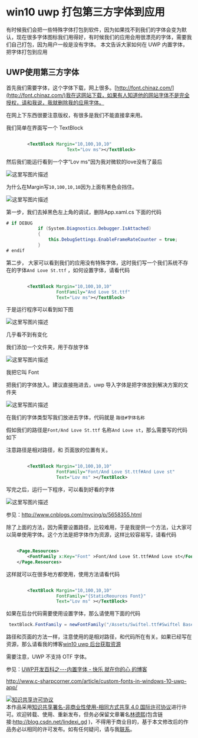 
# win10 uwp 打包第三方字体到应用

有时候我们会把一些特殊字体打包到软件，因为如果找不到我们的字体会变为默认，现在很多字体图标我们用得好，有时候我们的应用会用很漂亮的字体，需要我们自己打包，因为用户一般是没有字体。
本文告诉大家如何在 UWP 内置字体，把字体打包到应用

<!--more-->


<!-- CreateTime:2019/9/2 12:57:38 -->


<div id="toc"></div>

## UWP使用第三方字体

首先我们需要字体，这个字体下载，网上很多。[http://font.chinaz.com/](http://font.chinaz.com/)我在这网站下载，如果有人知道他的网站字体不是完全授权，请和我说，我就删除我的应用字体。

在网上下东西很要注意版权，有很多是我们不能直接拿来用。

我们简单在界面写一个 TextBlock

```xml

        <TextBlock Margin="10,100,10,10"
                       Text="Lov ms"></TextBlock>

```

然后我们能运行看到一个字“Lov ms"因为我对微软的love没有了最后

![这里写图片描述](http://img.blog.csdn.net/20160918094918630)

为什么在Margin写`10,100,10,10`因为上面有黑色会挡住。

![这里写图片描述](http://img.blog.csdn.net/20160918094933677) 

第一步，我们去掉黑色左上角的调试，删除App.xaml.cs 下面的代码

```csharp
# if DEBUG
            if (System.Diagnostics.Debugger.IsAttached)
            {
                this.DebugSettings.EnableFrameRateCounter = true;
            }
# endif

```
第二步，
大家可以看到我们的应用没有特殊字体，这时我们写一个我们系统不存在的字体`And Love St.ttf` ，如何设置字体，请看代码

```xml

        <TextBlock Margin="10,100,10,10"
                   FontFamily="And Love St.ttf"
                   Text="Lov ms"></TextBlock>

```

于是运行程序可以看到如下图

![这里写图片描述](http://img.blog.csdn.net/20160918094918630)

几乎看不到有变化

我们添加一个文件夹，用于存放字体

![这里写图片描述](http://img.blog.csdn.net/20160918095356790) 

我把它叫 Font 

把我们的字体放入。建议直接拖进去，uwp 导入字体是把字体放到解决方案的文件夹

![这里写图片描述](http://img.blog.csdn.net/20160918095623994) 

在我们的字体类型写我们放进去字体，代码就是 `路径#字体名称`

假如我们的路径是`Font/And Love St.ttf` 名称`And Love st`，那么需要写的代码如下

注意路径是相对路径，和 页面放的位置有关。

```xml

        <TextBlock Margin="10,100,10,10"
                   FontFamily="Font/And Love St.ttf#And Love st"
                   Text="Lov ms" ></TextBlock> 

```

写完之后，运行一下程序，可以看到好看的字体

![这里写图片描述](http://img.blog.csdn.net/20160918100115278) 

参见：http://www.cnblogs.com/mycing/p/5658355.html

除了上面的方法，因为需要设置路径，比较难用，于是我提供一个方法，让大家可以简单使用字体。这个方法是把字体作为资源，这样比较容易写，请看代码

```xml

    <Page.Resources>
        <FontFamily x:Key="Font" >Font/And Love St.ttf#And Love st</FontFamily>
    </Page.Resources>

```

这样就可以在很多地方都使用，使用方法请看代码

```xml

        <TextBlock Margin="10,100,10,10"
                   FontFamily="{StaticReources Font}"
                   Text="Lov ms" ></TextBlock>

```

如果在后台代码需要使用设置字体，那么请使用下面的代码

```csharp
 textBlock.FontFamily = newFontFamily("/Assets/Swiftel.ttf#Swiftel Base DEMO");
```

路径和页面的方法一样，注意使用的是相对路径，和代码所在有关。如果已经写在资源，那么请看我的博客[win10 uwp 后台获取资源](http://lindexi.oschina.io/lindexi//post/win10-uwp-%E5%90%8E%E5%8F%B0%E8%8E%B7%E5%8F%96%E8%B5%84%E6%BA%90/)

需要注意，UWP 不支持 OTF 字体。

参见：[UWP开发百科之---内置字体 - 快乐 就在你的心 的博客](https://kljzndx.github.io/My-Blog/2017/06/25/UWP%E5%BC%80%E5%8F%91%E7%99%BE%E7%A7%91%E4%B9%8B-%E5%86%85%E7%BD%AE%E5%AD%97%E4%BD%93/)

http://www.c-sharpcorner.com/article/custom-fonts-in-windows-10-uwp-app/





<a rel="license" href="http://creativecommons.org/licenses/by-nc-sa/4.0/"><img alt="知识共享许可协议" style="border-width:0" src="https://licensebuttons.net/l/by-nc-sa/4.0/88x31.png" /></a><br />本作品采用<a rel="license" href="http://creativecommons.org/licenses/by-nc-sa/4.0/">知识共享署名-非商业性使用-相同方式共享 4.0 国际许可协议</a>进行许可。欢迎转载、使用、重新发布，但务必保留文章署名[林德熙](http://blog.csdn.net/lindexi_gd)(包含链接:http://blog.csdn.net/lindexi_gd )，不得用于商业目的，基于本文修改后的作品务必以相同的许可发布。如有任何疑问，请与我[联系](mailto:lindexi_gd@163.com)。